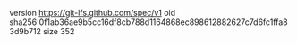 version https://git-lfs.github.com/spec/v1
oid sha256:0f1ab36ae9b5cc16df8cb788d1164868ec898612882627c7d6fc1ffa83d9b712
size 352
